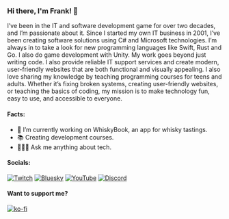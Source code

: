 ### Hi there, I'm Frank! 👋
I’ve been in the IT and software development game for over two decades, and I’m passionate about it. Since I started my own IT business in 2001, I’ve been creating software solutions using C# and Microsoft technologies. I’m always in to take a look for new programming languages like Swift, Rust and Go. I also do game development with Unity. My work goes beyond just writing code. I also provide reliable IT support services and create modern, user-friendly websites that are both functional and visually appealing. I also love sharing my knowledge by teaching programming courses for teens and adults. Whether it’s fixing broken systems, creating user-friendly websites, or teaching the basics of coding, my mission is to make technology fun, easy to use, and accessible to everyone.

#### Facts:
- 🔭 I’m currently working on WhiskyBook, an app for whisky tastings.
- 📚 Creating development courses.
- 🧑🏻‍💻 Ask me anything about tech.

#### Socials:
[![Twitch](https://img.shields.io/badge/Twitch-%239146FF.svg?logo=Twitch&logoColor=white)](https://twitch.tv/jeanvaljean80) [![Bluesky](https://img.shields.io/badge/-Bluesky-3686f7?style=flat&logo=icloud&logoColor=white)](https://bsky.app/profile/jeanvaljean80.de) [![YouTube](https://img.shields.io/badge/YouTube-%23FF0000.svg?logo=YouTube&logoColor=white)](https://youtube.com/@jeanvaljean80) [![Discord](https://img.shields.io/discord/1208836661136465960?logo=Discord&logoColor=white&label=Discord&labelColor=%235865F2)](https://discord.gg/MjtKTgbv7B) 

#### Want to support me?
[![ko-fi](https://ko-fi.com/img/githubbutton_sm.svg)](https://ko-fi.com/N4N8VA5A0)

